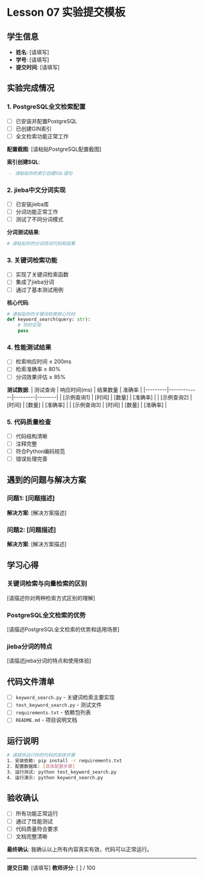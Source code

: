 # Lesson 07 实验提交模板

## 学生信息
- **姓名**: [请填写]
- **学号**: [请填写]
- **提交时间**: [请填写]

## 实验完成情况

### 1. PostgreSQL全文检索配置
- [ ] 已安装并配置PostgreSQL
- [ ] 已创建GIN索引
- [ ] 全文检索功能正常工作

**配置截图**:
[请粘贴PostgreSQL配置截图]

**索引创建SQL**:
```sql
-- 请粘贴你的索引创建SQL语句
```

### 2. jieba中文分词实现
- [ ] 已安装jieba库
- [ ] 分词功能正常工作
- [ ] 测试了不同分词模式

**分词测试结果**:
```python
# 请粘贴你的分词测试代码和结果
```

### 3. 关键词检索功能
- [ ] 实现了关键词检索函数
- [ ] 集成了jieba分词
- [ ] 通过了基本测试用例

**核心代码**:
```python
# 请粘贴你的关键词检索核心代码
def keyword_search(query: str):
    # 你的实现
    pass
```

### 4. 性能测试结果
- [ ] 检索响应时间 ≤ 200ms
- [ ] 检索准确率 ≥ 80%
- [ ] 分词效果评估 ≥ 85%

**测试数据**:
| 测试查询 | 响应时间(ms) | 结果数量 | 准确率 |
|---------|-------------|---------|--------|
| [示例查询1] | [时间] | [数量] | [准确率] |
| [示例查询2] | [时间] | [数量] | [准确率] |
| [示例查询3] | [时间] | [数量] | [准确率] |

### 5. 代码质量检查
- [ ] 代码结构清晰
- [ ] 注释完整
- [ ] 符合Python编码规范
- [ ] 错误处理完善

## 遇到的问题与解决方案

### 问题1: [问题描述]
**解决方案**: [解决方案描述]

### 问题2: [问题描述]
**解决方案**: [解决方案描述]

## 学习心得

### 关键词检索与向量检索的区别
[请描述你对两种检索方式区别的理解]

### PostgreSQL全文检索的优势
[请描述PostgreSQL全文检索的优势和适用场景]

### jieba分词的特点
[请描述jieba分词的特点和使用体验]

## 代码文件清单
- [ ] `keyword_search.py` - 关键词检索主要实现
- [ ] `test_keyword_search.py` - 测试文件
- [ ] `requirements.txt` - 依赖包列表
- [ ] `README.md` - 项目说明文档

## 运行说明
```bash
# 请提供运行你的代码的具体步骤
1. 安装依赖: pip install -r requirements.txt
2. 配置数据库: [具体配置步骤]
3. 运行测试: python test_keyword_search.py
4. 运行演示: python keyword_search.py
```

## 验收确认
- [ ] 所有功能正常运行
- [ ] 通过了性能测试
- [ ] 代码质量符合要求
- [ ] 文档完整清晰

**最终确认**: 我确认以上所有内容真实有效，代码可以正常运行。

---
**提交日期**: [请填写]
**教师评分**: [ ] / 100
